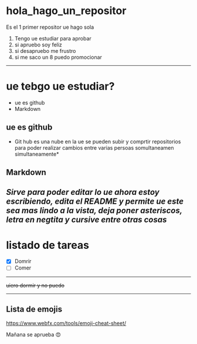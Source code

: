 # hola_hago_un_repositor
Es el 1 primer repositor ue hago sola
1. Tengo ue estudiar para aprobar
2. si apruebo soy feliz
3. si desapruebo me frustro
4. si me saco un 8 puedo promocionar
---
# ue tebgo ue estudiar?
+ ue es github
+ Markdown

## ue es github
* Git hub es una nube en la ue se pueden subir y comprtir repositorios para poder realizar cambios entre varias persoas somultaneamen simultaneamente*

## Markdown


***Sirve para poder editar lo ue ahora estoy escribiendo, edita el README y permite ue este sea mas lindo a la vista,  deja poner asteriscos, letra en negtita y cursive entre otras cosas***
---
# listado de tareas
- [x] Domrir
- [ ] Comer
---
 ~~uiero dormir y no puedo~~
 
 ---
  ## Lista de emojis
   https://www.webfx.com/tools/emoji-cheat-sheet/
   
   Mañana se aprueba
   :heart_eyes:
